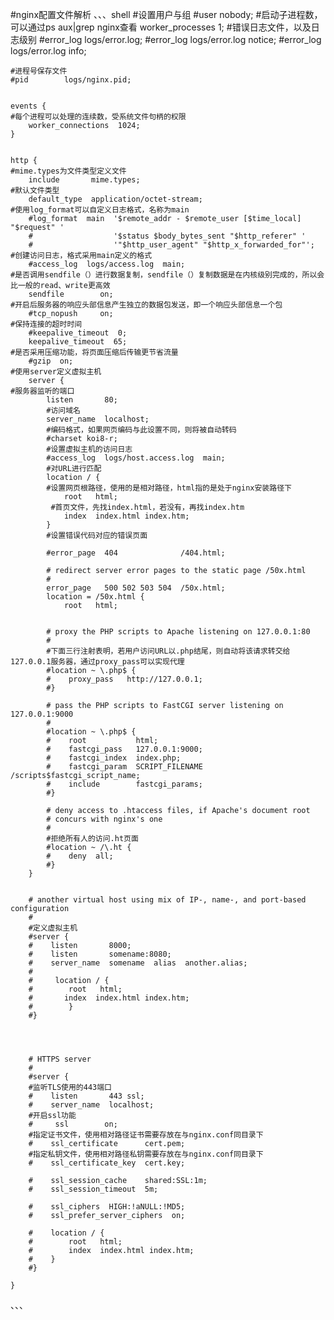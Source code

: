 #nginx配置文件解析
、、、shell
    #设置用户与组
    #user  nobody;
    #启动子进程数，可以通过ps aux|grep nginx查看
    worker_processes  1;
    #错误日志文件，以及日志级别
    #error_log  logs/error.log;
    #error_log  logs/error.log  notice;
    #error_log  logs/error.log  info;
    
    #进程号保存文件
    #pid        logs/nginx.pid;


    events {
    #每个进程可以处理的连续数，受系统文件句柄的权限
        worker_connections  1024;
    }


    http {
    #mime.types为文件类型定义文件
        include       mime.types;
    #默认文件类型
        default_type  application/octet-stream;
    #使用log_format可以自定义日志格式，名称为main
        #log_format  main  '$remote_addr - $remote_user [$time_local] "$request" '
        #                  '$status $body_bytes_sent "$http_referer" '
        #                  '"$http_user_agent" "$http_x_forwarded_for"';
    #创建访问日志，格式采用main定义的格式
        #access_log  logs/access.log  main;
    #是否调用sendfile（）进行数据复制，sendfile（）复制数据是在内核级别完成的，所以会比一般的read、write更高效
        sendfile        on;
    #开启后服务器的响应头部信息产生独立的数据包发送，即一个响应头部信息一个包
        #tcp_nopush     on;
    #保持连接的超时时间
        #keepalive_timeout  0;
        keepalive_timeout  65;
    #是否采用压缩功能，将页面压缩后传输更节省流量
        #gzip  on;
    #使用server定义虚拟主机
        server {
    #服务器监听的端口
            listen       80;
            #访问域名
            server_name  localhost;
            #编码格式，如果网页编码与此设置不同，则将被自动转码
            #charset koi8-r;
            #设置虚拟主机的访问日志
            #access_log  logs/host.access.log  main;
            #对URL进行匹配
            location / {
            #设置网页根路径，使用的是相对路径，html指的是处于nginx安装路径下
                root   html;
             #首页文件，先找index.html，若没有，再找index.htm
                index  index.html index.htm;
            }
            #设置错误代码对应的错误页面

            #error_page  404              /404.html;

            # redirect server error pages to the static page /50x.html
            #
            error_page   500 502 503 504  /50x.html;
            location = /50x.html {
                root   html;
            

            # proxy the PHP scripts to Apache listening on 127.0.0.1:80
            #
            #下面三行注射表明，若用户访问URL以.php结尾，则自动将该请求转交给127.0.0.1服务器，通过proxy_pass可以实现代理
            #location ~ \.php$ {
            #    proxy_pass   http://127.0.0.1;
            #}

            # pass the PHP scripts to FastCGI server listening on 127.0.0.1:9000
            #
            #location ~ \.php$ {
            #    root           html;
            #    fastcgi_pass   127.0.0.1:9000;
            #    fastcgi_index  index.php;
            #    fastcgi_param  SCRIPT_FILENAME  /scripts$fastcgi_script_name;
            #    include        fastcgi_params;
            #}

            # deny access to .htaccess files, if Apache's document root
            # concurs with nginx's one
            #
            #拒绝所有人的访问.ht页面
            #location ~ /\.ht {
            #    deny  all;
            #}
        }


        # another virtual host using mix of IP-, name-, and port-based configuration
        #
        #定义虚拟主机
        #server {
        #    listen       8000;
        #    listen       somename:8080;
        #    server_name  somename  alias  another.alias;
        #
        #     location / {
        #        root   html;
        #       index  index.html index.htm;
        #        }
        #}


        

        # HTTPS server
        #
        #server {
        #监听TLS使用的443端口
        #    listen       443 ssl;
        #    server_name  localhost;
        #开启ssl功能
        #     ssl        on;
        #指定证书文件，使用相对路径证书需要存放在与nginx.conf同目录下
        #    ssl_certificate      cert.pem;
        #指定私钥文件，使用相对路径私钥需要存放在与nginx.conf同目录下
        #    ssl_certificate_key  cert.key;

        #    ssl_session_cache    shared:SSL:1m;
        #    ssl_session_timeout  5m;

        #    ssl_ciphers  HIGH:!aNULL:!MD5;
        #    ssl_prefer_server_ciphers  on;

        #    location / {
        #        root   html;
        #        index  index.html index.htm;
        #    }
        #}

    }

、、、
